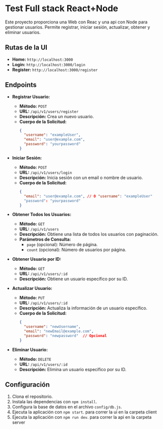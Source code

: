 # Test Full stack React+Node

Este proyecto proporciona una Web con Reac y una api con  Node para gestionar usuarios. Permite registrar, iniciar sesión, actualizar, obtener y eliminar usuarios.

## Rutas de la UI

- **Home:** `http://localhost:3000`
- **Login:** `http://localhost:3000/login`
- **Register:** `http://localhost:3000/register`

## Endpoints

- **Registrar Usuario:** 
  - **Método:** `POST`
  - **URL:** `/api/v1/users/register`
  - **Descripción:** Crea un nuevo usuario.
  - **Cuerpo de la Solicitud:**
    ```json
    {
      "username": "exampleUser",
      "email": "user@example.com",
      "password": "yourpassword"
    }
    ```

- **Iniciar Sesión:** 
  - **Método:** `POST`
  - **URL:** `/api/v1/users/login`
  - **Descripción:** Inicia sesión con un email o nombre de usuario.
  - **Cuerpo de la Solicitud:**
    ```json
    {
      "email": "user@example.com", // O "username": "exampleUser"
      "password": "yourpassword"
    }
    ```

- **Obtener Todos los Usuarios:** 
  - **Método:** `GET`
  - **URL:** `/api/v1/users`
  - **Descripción:** Obtiene una lista de todos los usuarios con paginación.
  - **Parámetros de Consulta:**
    - `page` (opcional): Número de página.
    - `count` (opcional): Número de usuarios por página.

- **Obtener Usuario por ID:** 
  - **Método:** `GET`
  - **URL:** `/api/v1/users/:id`
  - **Descripción:** Obtiene un usuario específico por su ID.

- **Actualizar Usuario:** 
  - **Método:** `PUT`
  - **URL:** `/api/v1/users/:id`
  - **Descripción:** Actualiza la información de un usuario específico.
  - **Cuerpo de la Solicitud:**
    ```json
    {
      "username": "newUsername",
      "email": "newEmail@example.com",
      "password": "newpassword"  // Opcional
    }
    ```

- **Eliminar Usuario:** 
  - **Método:** `DELETE`
  - **URL:** `/api/v1/users/:id`
  - **Descripción:** Elimina un usuario específico por su ID.

## Configuración

1. Clona el repositorio.
2. Instala las dependencias con `npm install`.
3. Configura la base de datos en el archivo `config/db.js`.
4. Ejecuta la aplicación con `npm start`. para correr la ui en la carpeta client
5. Ejecuta la aplicación con `npm run dev`. para correr la api en la carpeta server
